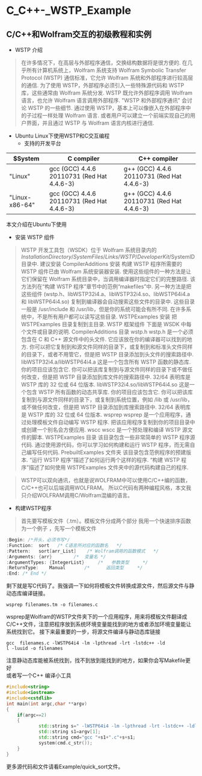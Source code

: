 # C_C++-_WSTP_Example
## C/C++和Wolfram交互的初级教程和实例
+  WSTP 介绍
 >  在许多情况下，在高层与外部程序通信，交换结构数据将是很方便的.
在几乎所有计算机系统上，Wolfram 系统支持 Wolfram Symbolic Transfer Protocol (WSTP) 通信标准，它允许 Wolfram 系统和外部程序进行较高层的通信. 为了使用 WSTP，外部程序必须引入一些特殊源代码和 WSTP 库，这些通常由 Wolfram 系统分发.
WSTP 既允许外部程序调用 Wolfram 语言，也允许 Wolfram 语言调用外部程序. "WSTP 和外部程序通讯" 会讨论 WSTP 的一些细节. 通过使用 WSTP，基本上可以像嵌入在外部程序中的子过程一样处理 Wolfram 语言. 或者用户可以建立一个前端实现自己的用户界面，并且通过 WSTP 与 Wolfram 语言内核进行通信.
+ Ubuntu Linux下使用WSTP和C交互编程
  + 支持的开发平台  


|       $System  | C compiler |   C++ compiler  |
|  ------------    |   ----------     |   -----------        |
|     "Linux"	   | gcc (GCC) 4.4.6 20110731 (Red Hat 4.4.6-3) |   g++ (GCC) 4.4.6 20110731 (Red Hat 4.4.6-3) |  
|    "Linux-x86-64" |  gcc (GCC) 4.4.6 20110731 (Red Hat 4.4.6-3) |  g++ (GCC) 4.4.6 20110731 (Red Hat 4.4.6-3) |  
本文介绍在Ubuntu下使用  
+ 安装 WSTP 组件  
> WSTP 开发工具包（WSDK）位于 Wolfram 系统目录内的$InstallationDirectory/SystemFiles/Links/WSTP/DeveloperKit/$SystemID 目录中.
建议安装
CompilerAdditions 安装
构建 WSTP 程序所需要的 WSTP 组件已由 Wolfram 系统安装器安装. 使用这些组件的一种方法是让它们保留在 Wolfram 系统目录中，当调用编译器时指定它们的完整路径. 该方法列在“构建 WSTP 程序”章节中的范例“makefiles”中.
另一种方法是把这些组件 (wstp.h、libWSTP32i4.a、libWSTP32i4.so、libWSTP64i4.a 和 libWSTP64i4.so) 复制到编译器会自动搜索这些文件的目录中. 这些目录一般是 /usr/include 和 /usr/lib，但是你的系统可能会有所不同. 在许多系统中，不是所有用户都可以读写这些目录.
WSTPExamples 安装
把 WSTPExamples 目录复制到主目录.
WSTP 框架组件
下面是 WSDK 中每个文件或目录的说明.
CompilerAdditions 目录
wstp.h
wstp.h 是一个必须包含在 C 和 C++ 源文件中的头文件. 它应该放在你的编译器可以找到的地方. 你可以把它复制到和源文件同样的目录下，或复制到和标准头文件同样的目录下，或者不用管它，但是把 WSTP 目录添加到头文件的搜索路径中.
libWSTP32i4.a/libWSTP64i4.a
这是一个包含所有 WSTP 函数的静态库. 你的项目应该包含它. 你可以把该库复制到与源文件同样的目录下或不做任何改变，但是把 WSTP 目录添加到库文件的搜索路径中. 32/64 表明库是 WSTP 库的 32 位或 64 位版本.
libWSTP32i4.so/libWSTP64i4.so
这是一个包含 WSTP 所有函数的动态共享库. 你的项目应该包含它. 你可以把该库复制到与源文件同样的目录下，或复制到系统位置，例如 /lib 或 /usr/lib，或不做任何改变，但是把 WSTP 目录添加到库搜索路径中. 32/64 表明库是 WSTP 库的 32 位或 64 位版本.
wsprep
wsprep 是一个应用程序，通过处理模板文件自动编写 WSTP 程序. 把该应用程序复制到你的项目目录中或创建一个别名会方便应用.
wscc
wscc 是一个预处理和编译 WSTP 源文件的脚本.
WSTPExamples 目录
该目录包含一些非常简单的 WSTP 程序源代码. 通过使用源代码，你可以学习如何构建和运行 WSTP 程序，而无需自己编写任何代码.
PrebuiltExamples 文件夹
该目录包含范例程序的预建版本. “运行 WSTP 程序”描述了如何运行两个这样的程序. “构建 WSTP 程序”描述了如何使用 WSTPExamples 文件夹中的源代码构建自己的程序.

> WSTP可以双向通讯，也就是说WOLFRAM中可以使用C/C++编的函数，C/C++也可以后端调用WOLFRAM。
所以C代码有两种编程风格，本文我只介绍WOLFRAM调用C/Wolfram混编的语言。  

+ 构建WSTP程序  
> 首先要写模板文件（.tm）。模板文件分成两个部分
我用一个快速排序函数为一个例子 ，先写一个模板文件  
``` c
:Begin: /*开头，必须书写*/
:Function:	sort   /* C语言所对应的函数名   */
:Pattern:	sort[arr_List]    /* Wolfram调用的函数模式   */
:Arguments:	{arr}        /*  变量名 */
:ArgumentTypes:	{IntegerList}     /*   参数类型     */
:ReturnType:	Manual       /*      返回类型     */
:End: /* End */
```   
剩下就是写C代码了。我强调一下如何将模板文件转换成源文件，然后源文件与静动态库编译链接。  
``` shell 
wsprep filenames.tm -o filenames.c
``` 
wsprep是Wolfram的WSTP文件夹下的一个应用程序，用来将模板文件翻译成C/C++文件，注意把程序放到系统环境变量能找到的地方或者添加环境变量能让系统找到它。 
接下来最重要的一步，将源文件编译与静动态库链接  
``` shell
gcc  filenames.c -lWSTP64i4 -lm -lpthread -lrt -lstdc++ -ld
l -luuid -o filenames  
``` 
注意静动态库能被系统找到，找不到放到能找到的地方，如果你会写Makefile更好  
或者写一个C++ 编译小工具 
``` c++ 
#include<string>
#include<iostream>
#include<cstdlib>
int main(int argc,char **argv)
{
    if(argc==2)
    {
            std::string s=" -lWSTP64i4 -lm -lpthread -lrt -lstdc++ -ldl -luuid -o";
            std::string s1=argv[1];
            std::string cmd="gcc "+s1+".c"+s+s1;
            system(cmd.c_str());
    }
}
``` 
更多源代码和文件请看Example/quick_sort文件。



